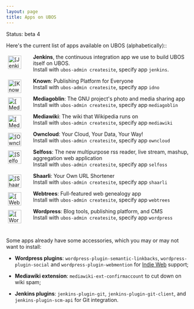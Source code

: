 ```yaml
---
layout: page
title: Apps on UBOS
---
```


<p>Status: beta 4</p>

Here's the current list of apps available on UBOS (alphabetically)::

<img src="/images/jenkins-72x72.png" alt="[Jenkins]" style="float: left; width: 36px; margin: 5px 32px 0 5px">

   **Jenkins**, the continuous integration app we use to build UBOS itself on UBOS.<br>
   Install with `ubos-admin createsite`, specify app `jenkins`.

<img src="/images/idno-72x72.png" alt="[Known]" style="float: left; width: 36px; margin: 5px 32px 0 5px">

   **Known**: Publishing Platform for Everyone<br>
   Install with `ubos-admin createsite`, specify app `idno`

<img src="/images/mediagoblin-72x72.png" alt="[Mediagoblin]" style="float: left; width: 36px; margin: 5px 32px 0 5px">

   **Mediagoblin**: The GNU project's photo and media sharing app<br>
   Install with `ubos-admin createsite`, specify app `mediagoblin`

<img src="/images/mediawiki-72x72.png" alt="[Mediawiki]" style="float: left; width: 36px; margin: 5px 32px 0 5px">

   **Mediawiki**: The wiki that Wikipedia runs on<br>
   Install with `ubos-admin createsite`, specify app `mediawiki`

<img src="/images/owncloud-72x72.png" alt="[Owncloud]" style="float: left; width: 36px; margin: 5px 32px 0 5px">

   **Owncloud**: Your Cloud, Your Data, Your Way!<br>
   Install with `ubos-admin createsite`, specify app `owncloud`

<img src="/images/selfoss-72x72.png" alt="[Selfoss]" style="float: left; width: 36px; margin: 5px 32px 0 5px">

   **Selfoss**: The new multipurpose rss reader, live stream, mashup, aggregation web application<br>
   Install with `ubos-admin createsite`, specify app `selfoss`

<img src="/images/shaarli-72x72.png" alt="[Shaarli]" style="float: left; width: 36px; margin: 5px 32px 0 5px">

   **Shaarli**: Your Own URL Shortener<br>
   Install with `ubos-admin createsite`, specify app `shaarli`

<img src="/images/webtrees-72x72.png" alt="[Webtrees]" style="float: left; width: 36px; margin: 5px 32px 0 5px">

   **Webtrees**: Full-featured web genealogy app<br>
   Install with `ubos-admin createsite`, specify app `webtrees`

<img src="/images/wordpress-72x72.png" alt="[Wordpress]" style="float: left; width: 36px; margin: 5px 32px 0 5px">

   **Wordpress**: Blog tools, publishing platform, and CMS<br>
   Install with `ubos-admin createsite`, specify app `wordpress`

<br>

Some apps already have some accessories, which you may or may not want to install:

 * **Wordpress plugins**: `wordpress-plugin-semantic-linkbacks`, `wordpress-plugin-social` and
  `wordpress-plugin-webmention` for [Indie Web](http://indiewebcamp.com/) support;

 * **Mediawiki extension**: `mediawiki-ext-confirmaccount` to cut down on wiki spam;

 * **Jenkins plugins**: `jenkins-plugin-git`, `jenkins-plugin-git-client`, and `jenkins-plugin-scm-api`
   for Git integration.
